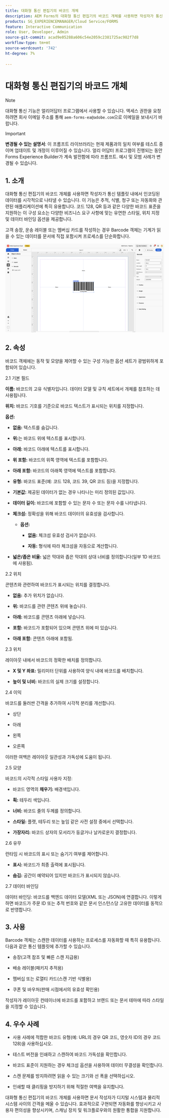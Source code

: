 ```yaml
---
title: 대화형 통신 편집기의 바코드 개체
description: AEM Forms의 대화형 통신 편집기의 바코드 개체를 사용하면 작성자가 통신 템플릿 내에서 인코딩된 데이터를 시각적으로 나타낼 수 있습니다.
products: SG_EXPERIENCEMANAGER/Cloud Service/FORMS
feature: Interactive Communication
role: User, Developer, Admin
source-git-commit: acad9e05288a606c54e2059c2381725ac982f7d8
workflow-type: tm+mt
source-wordcount: '742'
ht-degree: 7%

---
```



# 대화형 통신 편집기의 바코드 개체

>[!NOTE]
>
> 대화형 통신 기능은 얼리어답터 프로그램에서 사용할 수 있습니다. 액세스 권한을 요청하려면 회사 이메일 주소를 통해 `aem-forms-ea@adobe.com`으로 이메일을 보내시기 바랍니다.

>[!IMPORTANT]
>
> **변경될 수 있는 설명서**: 이 프롬프트 라이브러리는 현재 제품과의 일치 여부를 테스트 중이며 업데이트 및 개정이 이루어질 수 있습니다. 얼리 어답터 프로그램이 진행되는 동안 Forms Experience Builder가 계속 발전함에 따라 프롬프트. 예시 및 모범 사례가 변경될 수 있습니다.

## &#x200B;1. 소개

대화형 통신 편집기의 바코드 개체를 사용하면 작성자가 통신 템플릿 내에서 인코딩된 데이터를 시각적으로 나타낼 수 있습니다. 이 기능은 추적, 식별, 청구 또는 자동화와 관련된 애플리케이션에 특히 유용합니다. 코드 128, QR 등과 같은 다양한 바코드 표준을 지원하는 이 구성 요소는 다양한 비즈니스 요구 사항에 맞는 유연한 스타일, 위치 지정 및 데이터 바인딩 옵션을 제공합니다.

고객 송장, 운송 레이블 또는 멤버십 카드를 작성하는 경우 Barcode 객체는 기계가 읽을 수 있는 데이터를 문서에 직접 포함시켜 프로세스를 단순화합니다.

![IC 문서 찾기](/help/forms/interactive-communication/assets/barcode.png)

## &#x200B;2. 속성

바코드 객체에는 동작 및 모양을 제어할 수 있는 구성 가능한 옵션 세트가 광범위하게 포함되어 있습니다.

2.1 기본 필드

**이름:** 바코드의 고유 식별자입니다. 데이터 모델 및 규칙 세트에서 개체를 참조하는 데 사용됩니다.

**위치:** 바코드 기호를 기준으로 바코드 텍스트가 표시되는 위치를 지정합니다.

**옵션:**

- **없음:** 텍스트를 숨깁니다.

- **위:**&#x200B;는 바코드 위에 텍스트를 표시합니다.

- **아래:** 바코드 아래에 텍스트를 표시합니다.

- **위 포함:** 바코드의 위쪽 영역에 텍스트를 포함합니다.

- **아래 포함:** 바코드의 아래쪽 영역에 텍스트를 포함합니다.

- **유형:** 바코드 표준(예: 코드 128, 코드 39, QR 코드 등)을 지정합니다.

- **기본값:** 제공된 데이터가 없는 경우 나타나는 미리 정의된 값입니다.

- **데이터 길이:** 바코드에 포함할 수 있는 문자 수 또는 문자 수를 나타냅니다.

- **체크섬:** 정확성을 위해 바코드 데이터의 유효성을 검사합니다.

   - **옵션:**

      - **없음:** 체크섬 유효성 검사가 없습니다.

      - **자동:** 형식에 따라 체크섬을 자동으로 계산합니다.

- **넓은/좁은 비율:** 넓은 막대와 좁은 막대의 상대 너비를 정의합니다(일부 1D 바코드에 사용됨).

2.2 위치

콘텐츠와 관련하여 바코드가 표시되는 위치를 결정합니다.

- **없음:** 추가 위치가 없습니다.

- **위:** 바코드를 관련 콘텐츠 위에 놓습니다.

- **아래:** 바코드를 콘텐츠 아래에 넣습니다.

- **포함:** 바코드가 포함되어 있으며 콘텐츠 위에 떠 있습니다.

- **아래 포함:** 콘텐츠 아래에 포함됨.

2.3 위치

레이아웃 내에서 바코드의 정확한 배치를 정의합니다.

- **X 및 Y 좌표:** 밀리미터 단위를 사용하여 양식 내에 바코드를 배치합니다.

- **높이 및 너비:** 바코드의 실제 크기를 설정합니다.

2.4 이익

바코드를 둘러싼 간격을 추가하여 시각적 분리를 개선합니다.

- 상단

- 아래

- 왼쪽

- 오른쪽

이러한 여백은 레이아웃 일관성과 가독성에 도움이 됩니다.

2.5 모양

바코드의 시각적 스타일 사용자 지정:

- 바코드 영역의 **채우기:** 배경색입니다.

- **획:** 테두리 색입니다.

- **너비:** 바코드 줄의 두께를 정의합니다.

- **스타일:** 플랫, 테두리 또는 높임 같은 사전 설정 중에서 선택합니다.

- **가장자리:** 바코드 상자의 모서리가 둥글거나 날카로운지 결정합니다.

2.6 유무

런타임 시 바코드의 표시 또는 숨기기 여부를 제어합니다.

- **표시:** 바코드가 최종 출력에 표시됩니다.

- **숨김:** 공간이 예약되어 있지만 바코드가 표시되지 않습니다.

2.7 데이터 바인딩

데이터 바인딩: 바코드를 백엔드 데이터 모델(XML 또는 JSON)에 연결합니다. 이렇게 하면 바코드가 주문 ID 또는 추적 번호와 같은 문서 인스턴스당 고유한 데이터를 동적으로 반영합니다.

## &#x200B;3. 사용

Barcode 객체는 스캔한 데이터를 사용하는 프로세스를 자동화할 때 특히 유용합니다. 다음과 같은 통신 템플릿에 추가할 수 있습니다.

- 송장(고객 참조 및 빠른 스캔 지급용)

- 배송 레이블(패키지 추적용)

- 멤버십 또는 로열티 카드(스캔 기반 식별용)

- 쿠폰 및 바우처(판매 시점에서의 유효성 확인용)

작성자가 레이아웃 컨테이너에 바코드를 포함하고 브랜드 또는 문서 테마에 따라 스타일을 지정할 수 있습니다.

## &#x200B;4. 우수 사례

- 사용 사례에 적합한 바코드 유형(예: URL의 경우 QR 코드, 영숫자 ID의 경우 코드 128)을 사용하십시오.

- 테스트 버전을 인쇄하고 스캔하여 바코드 가독성을 확인합니다.

- 바코드 표준이 지원하는 경우 체크섬 옵션을 사용하여 데이터 무결성을 확인합니다.

- 스캔 문제를 방지하려면 읽을 수 있는 크기와 선 폭을 선택하십시오.

- 인쇄할 때 클리핑을 방지하기 위해 적절한 여백을 유지합니다.

대화형 통신 편집기의 바코드 개체를 사용하면 문서 작성자가 디지털 시스템과 물리적 시스템 사이의 간격을 메울 수 있습니다. 효과적으로 구현되면 자동화를 향상시키고 사용자 편의성을 향상시키며, 스캐닝 장치 및 워크플로우와의 원활한 통합을 지원합니다.
